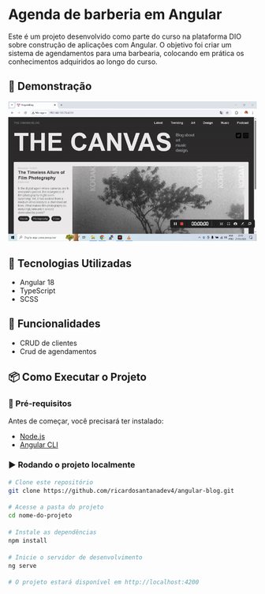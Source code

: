# Agenda de barberia em Angular

Este é um projeto desenvolvido como parte do curso na plataforma DIO sobre construção de aplicações com Angular. O objetivo foi criar um sistema de agendamentos para uma barbearia, colocando em prática os conhecimentos adquiridos ao longo do curso.

## 📸 Demonstração
![Demonstração do sistema](https://github.com/ricardosantanadev4/angular-blog/blob/main/blog-angular-layout-Dribbble-ezgif.com-video-to-gif-converter.gif)

## 🚀 Tecnologias Utilizadas
- Angular 18
- TypeScript
- SCSS

## 🔧 Funcionalidades
- CRUD de clientes
- Crud de agendamentos

## 📦 Como Executar o Projeto

### 🔨 Pré-requisitos
Antes de começar, você precisará ter instalado:
- [Node.js](https://nodejs.org/)
- [Angular CLI](https://angular.io/cli)

### ▶️ Rodando o projeto localmente
```bash
# Clone este repositório
git clone https://github.com/ricardosantanadev4/angular-blog.git

# Acesse a pasta do projeto
cd nome-do-projeto

# Instale as dependências
npm install

# Inicie o servidor de desenvolvimento
ng serve

# O projeto estará disponível em http://localhost:4200
